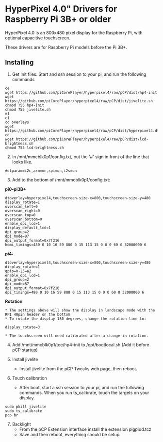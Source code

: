 # HyperPixel 4.0" Drivers for Raspberry Pi 3B+ or older

HyperPixel 4.0 is an 800x480 pixel display for the Raspberry Pi, with optional capacitive touchscreen.

These drivers are for Raspberry Pi models before the Pi 3B+.

## Installing

1. Get Init files: Start and ssh session to your pi, and run the following commands

```
ce
wget https://github.com/piCorePlayer/hyperpixel4/raw/pCP/dist/hp4-init
wget https://github.com/piCorePlayer/hyperpixel4/raw/pCP/dist/jivelite.sh
chmod 755 hp4-init
chmod 755 jivelite.sh
m1
c1
cd overlays
wget https://github.com/piCorePlayer/hyperpixel4/raw/pCP/dist/hyperpixel4.dtbo
cd
wget https://github.com/piCorePlayer/hyperpixel4/raw/pCP/dist/lcd-brightness.sh
chmod 755 lcd-brightness.sh
```

2. In /mnt/mmcblk0p1/config.txt, put the '#' sign in front of the line that looks like.
```
#dtparam=i2c_arm=on,spi=on,i2s=on
```

3. Add to the bottom of /mnt/mmcblk0p1/config.txt:

**pi0-pi3B+**
```
dtoverlay=hyperpixel4,touchscreen-size-x=800,touchscreen-size-y=480
display_rotate=1
overscan_left=0
overscan_right=0
overscan_top=0
overscan_bottom=0
enable_dpi_lcd=1
display_default_lcd=1
dpi_group=2
dpi_mode=87
dpi_output_format=0x7f216
hdmi_timings=480 0 10 16 59 800 0 15 113 15 0 0 0 60 0 32000000 6
```
**pi4:**
```
dtoverlay=hyperpixel4,touchscreen-size-x=800,touchscreen-size-y=480
display_rotate=1
gpio=0-25=a2
enable_dpi_lcd=1
dpi_group=2
dpi_mode=87
dpi_output_format=0x7f216
dpi_timings=480 0 10 16 59 800 0 15 113 15 0 0 0 60 0 32000000 6
```
**Rotation**

    * The settings above will show the display in landscape mode with the RPI 40pin header on the bottom
    * To rotate the display 180 degrees, change the rotation line to:
  ```
  display_rotate=3
  ```
    * The touchscreen will need calibrated after a change in rotation.


4. Add /mnt/mmcblk0p1/tce/hp4-init to /opt/bootlocal.sh  (Add it before pCP startup)

5. Install jivelite
    * Install jivelite from the pCP Tweaks web page, then reboot.

6. Touch calibration
    * After boot, start a ssh session to your pi, and run the following commands. When you run ts_calibrate, touch the targets on your display.
```
sudo pkill jivelite
sudo ts_calibrate
pcp br
```

7. Backlight
   * From the pCP Extension interface install the extension pigpiod.tcz
   * Save and then reboot, everything should be setup.
